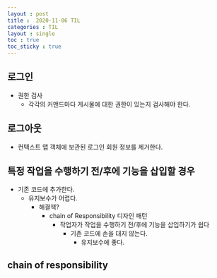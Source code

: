 ```yaml
---
layout : post
title :  2020-11-06 TIL
categories : TIL
layout : single
toc : true 
toc_sticky : true
---
```


## 로그인
- 권한 검사
    - 각각의 커맨드마다 게시물에 대한 권한이 있는지 검사해야 한다.

## 로그아웃
- 컨텍스트 맵 객체에 보관된 로그인 회원 정보를 제거한다.

## 특정 작업을 수행하기 전/후에 기능을 삽입할 경우
- 기존 코드에 추가한다.
    - 유지보수가 어렵다.
        - 해결책?
            - chain of Responsibility 디자인 패턴
                - 작업자가 작업을 수행하기 전/후에 기능을 삽입하기가 쉽다
                    - 기존 코드에 손을 대지 않는다.
                        - 유지보수에 좋다.

## chain of responsibility
